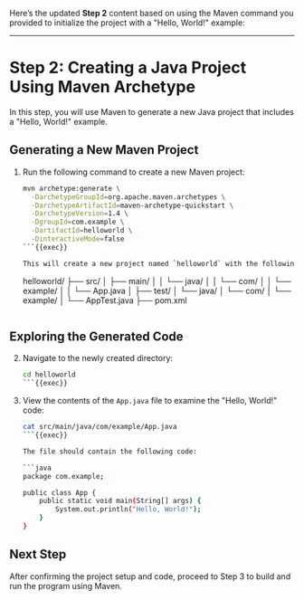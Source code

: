 Here’s the updated **Step 2** content based on using the Maven command you provided to initialize the project with a "Hello, World!" example:

---

# Step 2: Creating a Java Project Using Maven Archetype

In this step, you will use Maven to generate a new Java project that includes a "Hello, World!" example.

## Generating a New Maven Project

1. Run the following command to create a new Maven project:

   ```bash
   mvn archetype:generate \
     -DarchetypeGroupId=org.apache.maven.archetypes \
     -DarchetypeArtifactId=maven-archetype-quickstart \
     -DarchetypeVersion=1.4 \
     -DgroupId=com.example \
     -DartifactId=helloworld \
     -DinteractiveMode=false
   ```{{exec}}

   This will create a new project named `helloworld` with the following directory structure:

   ```
   helloworld/
   ├── src/
   │   ├── main/
   │   │   └── java/
   │   │       └── com/
   │   │           └── example/
   │   │               └── App.java
   │   ├── test/
   │       └── java/
   │           └── com/
   │               └── example/
   │                   └── AppTest.java
   ├── pom.xml
   ```

## Exploring the Generated Code

2. Navigate to the newly created directory:

   ```bash
   cd helloworld
   ```{{exec}}

3. View the contents of the `App.java` file to examine the "Hello, World!" code:

   ```bash
   cat src/main/java/com/example/App.java
   ```{{exec}}

   The file should contain the following code:

   ```java
   package com.example;

   public class App {
       public static void main(String[] args) {
           System.out.println("Hello, World!");
       }
   }
   ```

## Next Step

After confirming the project setup and code, proceed to Step 3 to build and run the program using Maven.